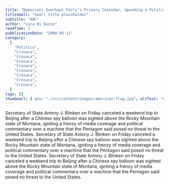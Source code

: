 ```yaml
---
title: "Democrats Overhaul Party’s Primary Calendar, Upending a Political Tradition"
titleSmall: "Small title placeholder"
subtitle: "ABC"
author: "Luca Di Nuzzo"
readTime: 2
pubblicationDate: "2000-08-11"
category:
  [
    "Politica",
    "Cronaca",
    "Cronaca",
    "Cronaca",
    "Cronaca",
    "Cronaca",
    "Cronaca",
    "Cronaca",
    "Cronaca",
  ]
tags: []
thumbnail: { src: "./src/content/images/american-flag.jpg", altText: "American flag" }
---
```


Secretary of State Antony J. Blinken on Friday canceled a weekend trip to Beijing after a Chinese spy balloon was sighted above the Rocky Mountain state of Montana, igniting a frenzy of media coverage and political commentary over a machine that the Pentagon said posed no threat to the United States. Secretary of State Antony J. Blinken on Friday canceled a weekend trip to Beijing after a Chinese spy balloon was sighted above the Rocky Mountain state of Montana, igniting a frenzy of media coverage and political commentary over a machine that the Pentagon said posed no threat to the United States. Secretary of State Antony J. Blinken on Friday canceled a weekend trip to Beijing after a Chinese spy balloon was sighted above the Rocky Mountain state of Montana, igniting a frenzy of media coverage and political commentary over a machine that the Pentagon said posed no threat to the United States.

